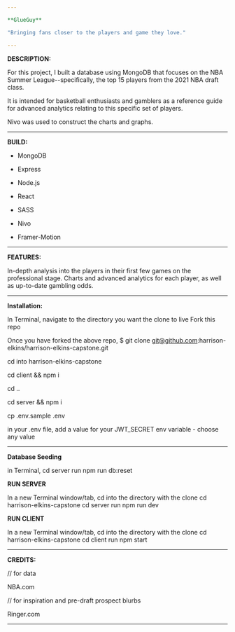 ```yaml
---

**GlueGuy**

"Bringing fans closer to the players and game they love."

---
```


**DESCRIPTION:**

For this project, I built a database using MongoDB that focuses on the NBA Summer League--specifically, the top 15 players from the 2021 NBA draft class.

It is intended for basketball enthusiasts and gamblers as a reference guide for advanced analytics relating to this specific set of players.

Nivo was used to construct the charts and graphs.

---

**BUILD:**

- MongoDB
- Express
- Node.js

- React
- SASS
- Nivo
- Framer-Motion

---

**FEATURES:**

In-depth analysis into the players in their first few games on the professional stage. Charts and advanced analytics for each player, as well as up-to-date gambling odds.

---

**Installation:**

In Terminal, navigate to the directory you want the clone to live
Fork this repo

Once you have forked the above repo,
$ git clone git@github.com:harrison-elkins/harrison-elkins-capstone.git

cd into harrison-elkins-capstone

cd client && npm i

cd ..

cd server && npm i

cp .env.sample .env

in your .env file, add a value for your JWT_SECRET env variable - choose any value

---

**Database Seeding**

in Terminal, cd server
run npm run db:reset

**RUN SERVER**

In a new Terminal window/tab, cd into the directory with the clone
cd harrison-elkins-capstone
cd server
run npm run dev

**RUN CLIENT**

In a new Terminal window/tab, cd into the directory with the clone
cd harrison-elkins-capstone
cd client
run npm start

---

**CREDITS:**

// for data

NBA.com

// for inspiration and pre-draft prospect blurbs

Ringer.com

---

